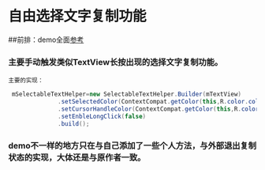 # 自由选择文字复制功能
##前排：demo全面[参考](https://jaeger.itscoder.com/android/2016/11/21/selectable-text-helper.html)

###  主要手动触发类似TextView长按出现的选择文字复制功能。
    主要的实现：
  ```java
   mSelectableTextHelper=new SelectableTextHelper.Builder(mTextView)
                .setSelectedColor(ContextCompat.getColor(this,R.color.colorPrimary))//选择文字的高亮颜色
                .setCursorHandleColor(ContextCompat.getColor(this,R.color.colorPrimaryDark))//游标的颜色
                .setEnbleLongClick(false)
                .build();
  ```
  ### demo不一样的地方只在与自己添加了一些个人方法，与外部退出复制状态的实现，大体还是与原作者一致。
